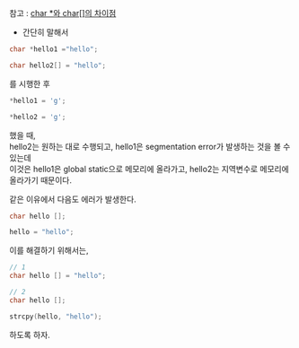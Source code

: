 참고 : [char *와 char\[\]의 차이점](https://zoningout.tistory.com/112)

- 간단히 말해서

```c
char *hello1 ="hello";

char hello2[] = "hello";
```
를 시행한 후

```c
*hello1 = 'g';

*hello2 = 'g';
```
했을 때, <br>
hello2는 원하는 대로 수행되고, hello1은 segmentation error가 발생하는 것을 볼 수 있는데 <br>
이것은 hello1은 global static으로 메모리에 올라가고, hello2는 지역변수로 메모리에 올라가기 때문이다.


같은 이유에서 다음도 에러가 발생한다.
```c
char hello [];

hello = "hello";
```

이를 해결하기 위해서는,

```c
// 1
char hello [] = "hello";

// 2
char hello [];

strcpy(hello, "hello");
```

하도록 하자.
